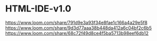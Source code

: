 # HTML-IDE-v1.0
https://www.loom.com/share/791d9e3a93f34e8fae1c166a4a29e5f8
https://www.loom.com/share/9d3d77aaa38b448da412a6c04bf2c6b5
https://www.loom.com/share/68c72f49d8ce4f5ba5713b98eef6db12
